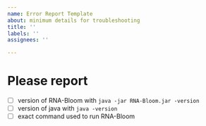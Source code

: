 ```yaml
---
name: Error Report Template
about: minimum details for troubleshooting
title: ''
labels: ''
assignees: ''

---
```


# Please report

- [ ] version of RNA-Bloom with `java -jar RNA-Bloom.jar -version`
- [ ] version of java with `java -version`
- [ ] exact command used to run RNA-Bloom

